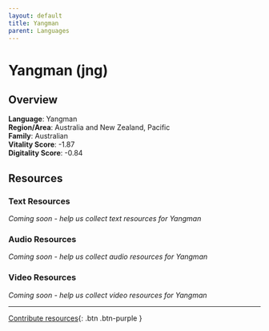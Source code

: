 ```yaml
---
layout: default
title: Yangman
parent: Languages
---
```


# Yangman (jng)

## Overview

**Language**: Yangman  
**Region/Area**: Australia and New Zealand, Pacific  
**Family**: Australian  
**Vitality Score**: -1.87  
**Digitality Score**: -0.84  

## Resources

### Text Resources
*Coming soon - help us collect text resources for Yangman*

### Audio Resources
*Coming soon - help us collect audio resources for Yangman*

### Video Resources
*Coming soon - help us collect video resources for Yangman*

---

[Contribute resources](https://fairtrain.github.io/){: .btn .btn-purple }
